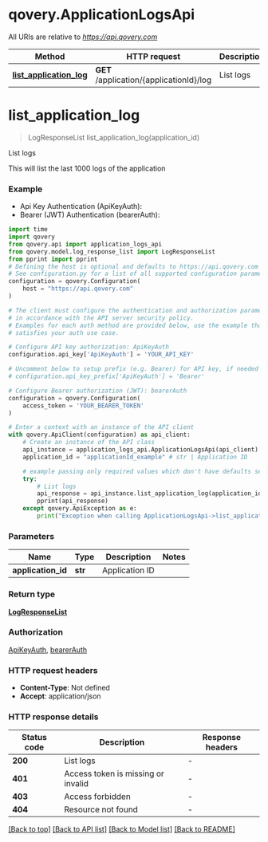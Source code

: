 # qovery.ApplicationLogsApi

All URIs are relative to *https://api.qovery.com*

Method | HTTP request | Description
------------- | ------------- | -------------
[**list_application_log**](ApplicationLogsApi.md#list_application_log) | **GET** /application/{applicationId}/log | List logs


# **list_application_log**
> LogResponseList list_application_log(application_id)

List logs

This will list the last 1000 logs of the application

### Example

* Api Key Authentication (ApiKeyAuth):
* Bearer (JWT) Authentication (bearerAuth):

```python
import time
import qovery
from qovery.api import application_logs_api
from qovery.model.log_response_list import LogResponseList
from pprint import pprint
# Defining the host is optional and defaults to https://api.qovery.com
# See configuration.py for a list of all supported configuration parameters.
configuration = qovery.Configuration(
    host = "https://api.qovery.com"
)

# The client must configure the authentication and authorization parameters
# in accordance with the API server security policy.
# Examples for each auth method are provided below, use the example that
# satisfies your auth use case.

# Configure API key authorization: ApiKeyAuth
configuration.api_key['ApiKeyAuth'] = 'YOUR_API_KEY'

# Uncomment below to setup prefix (e.g. Bearer) for API key, if needed
# configuration.api_key_prefix['ApiKeyAuth'] = 'Bearer'

# Configure Bearer authorization (JWT): bearerAuth
configuration = qovery.Configuration(
    access_token = 'YOUR_BEARER_TOKEN'
)

# Enter a context with an instance of the API client
with qovery.ApiClient(configuration) as api_client:
    # Create an instance of the API class
    api_instance = application_logs_api.ApplicationLogsApi(api_client)
    application_id = "applicationId_example" # str | Application ID

    # example passing only required values which don't have defaults set
    try:
        # List logs
        api_response = api_instance.list_application_log(application_id)
        pprint(api_response)
    except qovery.ApiException as e:
        print("Exception when calling ApplicationLogsApi->list_application_log: %s\n" % e)
```


### Parameters

Name | Type | Description  | Notes
------------- | ------------- | ------------- | -------------
 **application_id** | **str**| Application ID |

### Return type

[**LogResponseList**](LogResponseList.md)

### Authorization

[ApiKeyAuth](../README.md#ApiKeyAuth), [bearerAuth](../README.md#bearerAuth)

### HTTP request headers

 - **Content-Type**: Not defined
 - **Accept**: application/json


### HTTP response details

| Status code | Description | Response headers |
|-------------|-------------|------------------|
**200** | List logs |  -  |
**401** | Access token is missing or invalid |  -  |
**403** | Access forbidden |  -  |
**404** | Resource not found |  -  |

[[Back to top]](#) [[Back to API list]](../README.md#documentation-for-api-endpoints) [[Back to Model list]](../README.md#documentation-for-models) [[Back to README]](../README.md)

